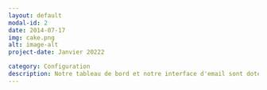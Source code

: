 ```yaml
---
layout: default
modal-id: 2
date: 2014-07-17
img: cake.png
alt: image-alt
project-date: Janvier 20222

category: Configuration
description: Notre tableau de bord et notre interface d'email sont dotés d'une conception intuitive, afin que les utilisateurs de tout niveau de compétence puissent utiliser nos services d'hébergeur d'email. De plus, notre fonctionnalité de configuration automatique facilite la mise en place de votre compte sur différents appareils et clients - nul besoin de connaître IMAP, POP3 ou SMTP.
---
```

